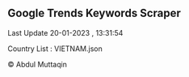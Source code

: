 

## Google Trends Keywords Scraper 
 
Last Update 20-01-2023 , 13:31:54

Country List :
VIETNAM.json



© Abdul Muttaqin 
